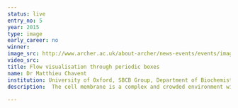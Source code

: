 ```yaml
---
status: live
entry_no: 5
year: 2015
type: image 
early_career: no 
winner: 
image_src: http://www.archer.ac.uk/about-archer/news-events/events/image-comp/gallery-2015/05_Entry_800.jpg
video_src: 
title: Flow visualisation through periodic boxes
name: Dr Matthieu Chavent
institution: University of Oxford, SBCB Group, Department of Biochemistry
description:  The cell membrane is a complex and crowded environment with different types of molecules such as lipids and proteins which are in a  dynamic equilibrium. To try to better understand this dynamic behaviour, it is possible to develop theoretical models mimicking this  membrane. Animating such models can be very challenging. Thus we used calculations launched on ARCHER computer to see how the constituents  of this membrane interact together. Inspired by approaches in physics to depict wind or ocean currents we developed a new way to display  collective movements of lipids molecules constituting the  <a href="http://sbcb.bioch.ox.ac.uk/flows/">membrane model</a>.  This visualization allows  displaying flow-like movements of lipids. To simulate an infinite system, the unit cell in the center is repeated in all the directions. We  can see that the flows extend from one box to the other to create large vortices.
  
---
```

